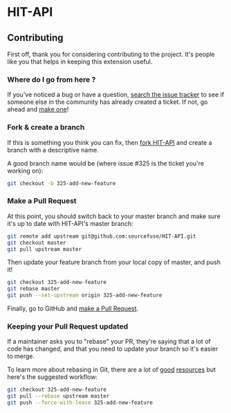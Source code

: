 # HIT-API

## Contributing

First off, thank you for considering contributing to the project. It's people like you that helps in keeping this extension useful.

### Where do I go from here ?

If you've noticed a bug or have a question, [search the issue tracker](https://github.com/sourcefuse/HIT-API/issues) to see if
someone else in the community has already created a ticket. If not, go ahead and
[make one](https://github.com/sourcefuse/HIT-API/issues/new/choose)!

### Fork & create a branch

If this is something you think you can fix, then [fork HIT-API](https://help.github.com/articles/fork-a-repo) and
create a branch with a descriptive name.

A good branch name would be (where issue #325 is the ticket you're working on):

```sh
git checkout -b 325-add-new-feature
```

### Make a Pull Request

At this point, you should switch back to your master branch and make sure it's
up to date with HIT-API's master branch:

```sh
git remote add upstream git@github.com:sourcefuse/HIT-API.git
git checkout master
git pull upstream master
```

Then update your feature branch from your local copy of master, and push it!

```sh
git checkout 325-add-new-feature
git rebase master
git push --set-upstream origin 325-add-new-feature
```

Finally, go to GitHub and [make a Pull Request](https://help.github.com/articles/creating-a-pull-request).

### Keeping your Pull Request updated

If a maintainer asks you to "rebase" your PR, they're saying that a lot of code
has changed, and that you need to update your branch so it's easier to merge.

To learn more about rebasing in Git, there are a lot of [good][git rebasing]
[resources][interactive rebase] but here's the suggested workflow:

```sh
git checkout 325-add-new-feature
git pull --rebase upstream master
git push --force-with-lease 325-add-new-feature
```

[git rebasing]: http://git-scm.com/book/en/Git-Branching-Rebasing
[interactive rebase]: https://help.github.com/articles/interactive-rebase
